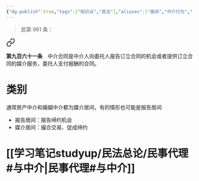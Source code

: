 ```yaml
---
{"dg-publish":true,"tags":["知识点","民法"],"aliases":["居间","中介行为","居间行为"],"permalink":"/学习笔记studyup/民法总论/中介/","dgPassFrontmatter":true,"created":"2024-11-18T18:59:24.361+08:00","updated":"2024-11-18T19:03:18.820+08:00"}
---
```


>民第 961 条：
<div class="transclusion internal-embed is-loaded"><a class="markdown-embed-link" href="/////#t961" aria-label="Open link"><svg xmlns="http://www.w3.org/2000/svg" width="24" height="24" viewBox="0 0 24 24" fill="none" stroke="currentColor" stroke-width="2" stroke-linecap="round" stroke-linejoin="round" class="svg-icon lucide-link"><path d="M10 13a5 5 0 0 0 7.54.54l3-3a5 5 0 0 0-7.07-7.07l-1.72 1.71"></path><path d="M14 11a5 5 0 0 0-7.54-.54l-3 3a5 5 0 0 0 7.07 7.07l1.71-1.71"></path></svg></a><div class="markdown-embed">



**第九百六十一条**　中介合同是中介人向委托人报告订立合同的机会或者提供订立合同的媒介服务，委托人支付报酬的合同。 

</div></div>


# 类别
通常房产中介和婚姻中介都为媒介居间，有的情形也可能是报告居间
- 报告居间：报告缔约机会
- 媒介居间：撮合交易、促成缔约
# [[学习笔记studyup/民法总论/民事代理#与中介\|民事代理#与中介]]